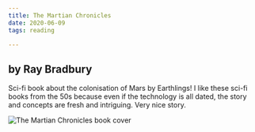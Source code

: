```yaml
---
title: The Martian Chronicles
date: 2020-06-09
tags: reading

---
```

## by Ray Bradbury

Sci-fi book about the colonisation of Mars by Earthlings!  I like these sci-fi books from the 50s because even if the technology is all dated, the story and concepts are fresh and intriguing. Very nice story.

![The Martian Chronicles book cover](https://i.gr-assets.com/images/S/compressed.photo.goodreads.com/books/1374049948l/76778.jpg)